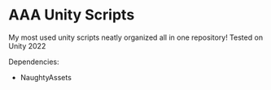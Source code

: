 # AAA Unity Scripts
My most used unity scripts neatly organized all in one repository!
Tested on Unity 2022

Dependencies:
- NaughtyAssets